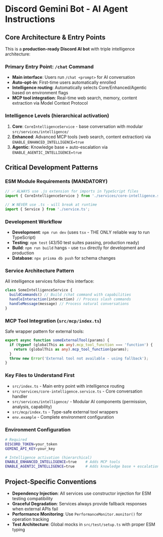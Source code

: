 # Discord Gemini Bot - AI Agent Instructions

## Core Architecture & Entry Points

This is a **production-ready Discord AI bot** with triple intelligence architecture:

### Primary Entry Point: `/chat` Command
- **Main interface**: Users run `/chat <prompt>` for AI conversation
- **Auto-opt-in**: First-time users automatically enrolled
- **Intelligence routing**: Automatically selects Core/Enhanced/Agentic based on environment flags
- **MCP tool integration**: Real-time web search, memory, content extraction via Model Context Protocol

### Intelligence Levels (hierarchical activation)
1. **Core**: `CoreIntelligenceService` - base conversation with modular `src/services/intelligence/`
2. **Enhanced**: Advanced MCP tools (web search, content extraction) via `ENABLE_ENHANCED_INTELLIGENCE=true`
3. **Agentic**: Knowledge base + auto-escalation via `ENABLE_AGENTIC_INTELLIGENCE=true`

## Critical Development Patterns

### ESM Module Requirements (MANDATORY)
```typescript
// ✅ ALWAYS use .js extension for imports in TypeScript files
import { CoreIntelligenceService } from './services/core-intelligence.service.js';

// ❌ NEVER use .ts - will break at runtime
import { Service } from './service.ts';
```

### Development Workflow
- **Development**: `npm run dev` (uses `tsx` - THE ONLY reliable way to run TypeScript)
- **Testing**: `npm test` (43/50 test suites passing, production ready)
- **Build**: `npm run build` hangs - use `tsx` directly for development and production
- **Database**: `npx prisma db push` for schema changes

### Service Architecture Pattern
All intelligence services follow this interface:
```typescript
class SomeIntelligenceService {
  buildCommands() // Build /chat command with capabilities
  handleInteraction(interaction) // Process slash commands
  handleMessage(message) // Process natural conversations
}
```

### MCP Tool Integration (`src/mcp/index.ts`)
Safe wrapper pattern for external tools:
```typescript
export async function someExternalTool(params) {
  if (typeof (globalThis as any).mcp_tool_function === 'function') {
    return (globalThis as any).mcp_tool_function(params);
  }
  throw new Error('External tool not available - using fallback');
}
```

### Key Files to Understand First
- `src/index.ts` - Main entry point with intelligence routing
- `src/services/core-intelligence.service.ts` - Core conversation handler
- `src/services/intelligence/` - Modular AI components (permission, analysis, capability)
- `src/mcp/index.ts` - Type-safe external tool wrappers
- `env.example` - Complete environment configuration

### Environment Configuration
```bash
# Required
DISCORD_TOKEN=your_token
GEMINI_API_KEY=your_key

# Intelligence activation (hierarchical)
ENABLE_ENHANCED_INTELLIGENCE=true    # Adds MCP tools
ENABLE_AGENTIC_INTELLIGENCE=true     # Adds knowledge base + escalation
```

## Project-Specific Conventions

- **Dependency Injection**: All services use constructor injection for ESM testing compatibility
- **Graceful Degradation**: Services always provide fallback responses when external APIs fail
- **Performance Monitoring**: Use `PerformanceMonitor.monitor()` for operation tracking
- **Test Architecture**: Global mocks in `src/test/setup.ts` with proper ESM typing
